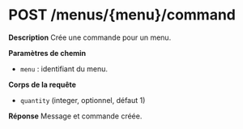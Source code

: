 # POST /menus/{menu}/command

**Description**
Crée une commande pour un menu.

**Paramètres de chemin**
- `menu` : identifiant du menu.

**Corps de la requête**
- `quantity` (integer, optionnel, défaut 1)

**Réponse**
Message et commande créée.
